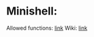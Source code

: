 # Minishell:

Allowed functions: [link](https://github.com/SubliminalMessage/minishell/wiki/Minishell)
Wiki: [link](https://github.com/SubliminalMessage/minishell/wiki)